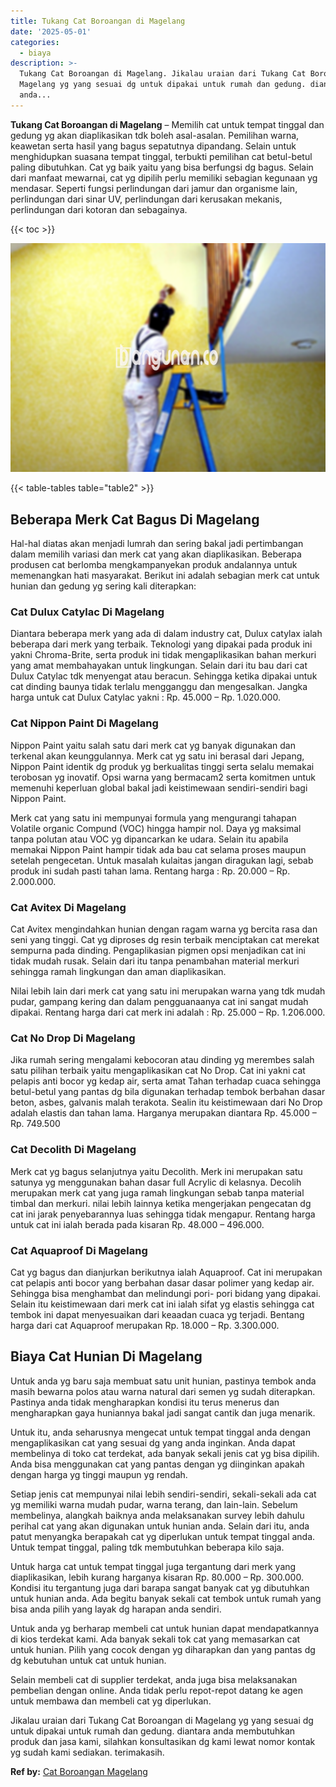 ```yaml
---
title: Tukang Cat Boroangan di Magelang
date: '2025-05-01'
categories:
  - biaya
description: >-
  Tukang Cat Boroangan di Magelang. Jikalau uraian dari Tukang Cat Boroangan di
  Magelang yg yang sesuai dg untuk dipakai untuk rumah dan gedung. diantara
  anda...
---
```


**Tukang Cat Boroangan di Magelang** – Memilih cat untuk tempat tinggal dan gedung yg akan diaplikasikan tdk boleh asal-asalan. Pemilihan warna, keawetan serta hasil yang bagus sepatutnya dipandang. Selain untuk menghidupkan suasana tempat tinggal, terbukti pemilihan cat betul-betul paling dibutuhkan. Cat yg baik yaitu yang bisa berfungsi dg bagus. Selain dari manfaat mewarnai, cat yg dipilih perlu memiliki sebagian kegunaan yg mendasar. Seperti fungsi perlindungan dari jamur dan organisme lain, perlindungan dari sinar UV, perlindungan dari kerusakan mekanis, perlindungan dari kotoran dan sebagainya.

{{< toc >}}

![Tukang Cat Boroangan di Magelang](/images/jasa-cat-murah25.png)

{{< table-tables table="table2" >}}

## Beberapa Merk Cat Bagus Di Magelang

Hal-hal diatas akan menjadi lumrah dan sering bakal jadi pertimbangan dalam memilih variasi dan merk cat yang akan diaplikasikan. Beberapa produsen cat berlomba mengkampanyekan produk andalannya untuk memenangkan hati masyarakat. Berikut ini adalah sebagian merk cat untuk hunian dan gedung yg sering kali diterapkan:

### Cat Dulux Catylac Di Magelang

Diantara beberapa merk yang ada di dalam industry cat, Dulux catylax ialah beberapa dari merk yang terbaik. Teknologi yang dipakai pada produk ini yakni Chroma-Brite, serta produk ini tidak mengaplikasikan bahan merkuri yang amat membahayakan untuk lingkungan. Selain dari itu bau dari cat Dulux Catylac tdk menyengat atau beracun. Sehingga ketika dipakai untuk cat dinding baunya tidak terlalu mengganggu dan mengesalkan. Jangka harga untuk cat Dulux Catylac yakni : Rp. 45.000 – Rp. 1.020.000.

### Cat Nippon Paint Di Magelang

Nippon Paint yaitu salah satu dari merk cat yg banyak digunakan dan terkenal akan keunggulannya. Merk cat yg satu ini berasal dari Jepang, Nippon Paint identik dg produk yg berkualitas tinggi serta selalu memakai terobosan yg inovatif. Opsi warna yang bermacam2 serta komitmen untuk memenuhi keperluan global bakal jadi keistimewaan sendiri-sendiri bagi Nippon Paint.

Merk cat yang satu ini mempunyai formula yang mengurangi tahapan Volatile organic Compund (VOC) hingga hampir nol. Daya yg maksimal tanpa polutan atau VOC yg dipancarkan ke udara. Selain itu apabila memakai Nippon Paint hampir tidak ada bau cat selama proses maupun setelah pengecetan. Untuk masalah kulaitas jangan diragukan lagi, sebab produk ini sudah pasti tahan lama. Rentang harga : Rp. 20.000 – Rp. 2.000.000.

### Cat Avitex Di Magelang

Cat Avitex mengindahkan hunian dengan ragam warna yg bercita rasa dan seni yang tinggi. Cat yg diproses dg resin terbaik menciptakan cat merekat sempurna pada dinding. Pengaplikasian pigmen opsi menjadikan cat ini tidak mudah rusak. Selain dari itu tanpa penambahan material merkuri sehingga ramah lingkungan dan aman diaplikasikan.

Nilai lebih lain dari merk cat yang satu ini merupakan warna yang tdk mudah pudar, gampang kering dan dalam pengguanaanya cat ini sangat mudah dipakai. Rentang harga dari cat merk ini adalah : Rp. 25.000 – Rp. 1.206.000.

### Cat No Drop Di Magelang

Jika rumah sering mengalami kebocoran atau dinding yg merembes salah satu pilihan terbaik yaitu mengaplikasikan cat No Drop. Cat ini yakni cat pelapis anti bocor yg kedap air, serta amat Tahan terhadap cuaca sehingga betul-betul yang pantas dg bila digunakan terhadap tembok berbahan dasar beton, asbes, galvanis malah terakota. Sealin itu keistimewaan dari No Drop adalah elastis dan tahan lama. Harganya merupakan diantara Rp. 45.000 – Rp. 749.500

### Cat Decolith Di Magelang

Merk cat yg bagus selanjutnya yaitu Decolith. Merk ini merupakan satu satunya yg menggunakan bahan dasar full Acrylic di kelasnya. Decolih merupakan merk cat yang juga ramah lingkungan sebab tanpa material timbal dan merkuri. nilai lebih lainnya ketika mengerjakan pengecatan dg cat ini jarak penyebarannya luas sehingga tidak mengapur. Rentang harga untuk cat ini ialah berada pada kisaran Rp. 48.000 – 496.000.

### Cat Aquaproof Di Magelang

Cat yg bagus dan dianjurkan berikutnya ialah Aquaproof. Cat ini merupakan cat pelapis anti bocor yang berbahan dasar dasar polimer yang kedap air. Sehingga bisa menghambat dan melindungi pori- pori bidang yang dipakai. Selain itu keistimewaan dari merk cat ini ialah sifat yg elastis sehingga cat tembok ini dapat menyesuaikan dari keaadan cuaca yg terjadi. Bentang harga dari cat Aquaproof merupakan Rp. 18.000 – Rp. 3.300.000.

## Biaya Cat Hunian Di Magelang

Untuk anda yg baru saja membuat satu unit hunian, pastinya tembok anda masih bewarna polos atau warna natural dari semen yg sudah diterapkan. Pastinya anda tidak mengharapkan kondisi itu terus menerus dan mengharapkan gaya huniannya bakal jadi sangat cantik dan juga menarik.

Untuk itu, anda seharusnya mengecat untuk tempat tinggal anda dengan mengaplikasikan cat yang sesuai dg yang anda inginkan. Anda dapat membelinya di toko cat terdekat, ada banyak sekali jenis cat yg bisa dipilih. Anda bisa menggunakan cat yang pantas dengan yg diinginkan apakah dengan harga yg tinggi maupun yg rendah.

Setiap jenis cat mempunyai nilai lebih sendiri-sendiri, sekali-sekali ada cat yg memiliki warna mudah pudar, warna terang, dan lain-lain. Sebelum membelinya, alangkah baiknya anda melaksanakan survey lebih dahulu perihal cat yang akan digunakan untuk hunian anda. Selain dari itu, anda patut menyangka berapakah cat yg diperlukan untuk tempat tinggal anda. Untuk tempat tinggal, paling tdk membutuhkan beberapa kilo saja.

Untuk harga cat untuk tempat tinggal juga tergantung dari merk yang diaplikasikan, lebih kurang harganya kisaran Rp. 80.000 – Rp. 300.000. Kondisi itu tergantung juga dari barapa sangat banyak cat yg dibutuhkan untuk hunian anda. Ada begitu banyak sekali cat tembok untuk rumah yang bisa anda pilih yang layak dg harapan anda sendiri.

Untuk anda yg berharap membeli cat untuk hunian dapat mendapatkannya di kios terdekat kami. Ada banyak sekali tok cat yang memasarkan cat untuk hunian. Pilih yang cocok dengan yg diharapkan dan yang pantas dg dg kebutuhan untuk cat untuk hunian.

Selain membeli cat di supplier terdekat, anda juga bisa melaksanakan pembelian dengan online. Anda tidak perlu repot-repot datang ke agen untuk membawa dan membeli cat yg diperlukan.

Jikalau uraian dari Tukang Cat Boroangan di Magelang yg yang sesuai dg untuk dipakai untuk rumah dan gedung. diantara anda membutuhkan produk dan jasa kami, silahkan konsultasikan dg kami lewat nomor kontak yg sudah kami sediakan. terimakasih.

**Ref by:** [Cat Boroangan Magelang](https://id.wikipedia.org/wiki/Cat)
